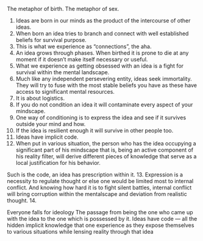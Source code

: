 The metaphor of birth. The metaphor of sex.

1. Ideas are born in our minds as the product of the intercourse of other ideas.
2. When born an idea tries to branch and connect with well established beliefs for survival purpose.
3. This is what we experience as “connections”, the aha.
4. An idea grows through phases. When birthed it is prone to die at any moment if it doesn’t make itself necessary or useful.
5. What we experience as getting obsessed with an idea is a fight for survival within the mental landscape. 
6. Much like any independent persevering entity, ideas seek immortality. They will try to fuse with the most stable beliefs you have as these have access to significant mental resources.
7. It is about logistics.
8. If you do not condition an idea it will contaminate every aspect of your mindscape.
9. One way of conditioning is to express the idea and see if it survives outside your mind and how.
10. If the idea is resilient enough it will survive in other people too. 
11. Ideas have implicit code. 
12. When put in various situation, the person who has the idea occupying a significant part of his mindscape that is, being an active component of his reality filter, will derive different pieces of knowledge that serve as a local justification for his behavior.

Such is the code, an idea has prescription within it.
13. Expression is a necessity to regulate thought or else one would be limited most to internal conflict. And knowing how hard it is to fight silent battles, internal conflict will bring corruption within the mentalscape and deviation from realistic thought.
14.

Everyone falls for ideology
The passage from being the one who came up with the idea to the one which is possessed by it.
Ideas have code — all the hidden implicit knowledge that one experience as they expose themselves to various situations while lensing reality through that idea
